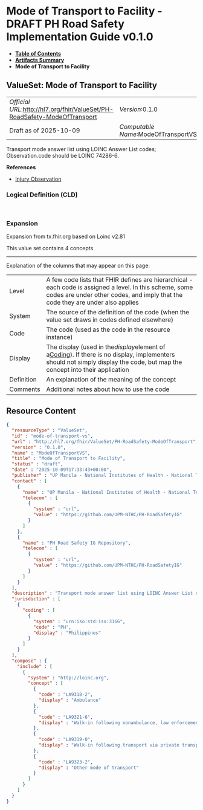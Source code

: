 # Mode of Transport to Facility - DRAFT PH Road Safety Implementation Guide v0.1.0

* [**Table of Contents**](toc.md)
* [**Artifacts Summary**](artifacts.md)
* **Mode of Transport to Facility**

## ValueSet: Mode of Transport to Facility 

| | |
| :--- | :--- |
| *Official URL*:http://hl7.org/fhir/ValueSet/PH-RoadSafety-ModeOfTransport | *Version*:0.1.0 |
| Draft as of 2025-10-09 | *Computable Name*:ModeOfTransportVS |

 
Transport mode answer list using LOINC Answer List codes; Observation.code should be LOINC 74286-6. 

 **References** 

* [Injury Observation](StructureDefinition-RS-Observation.md)

### Logical Definition (CLD)

 

### Expansion

Expansion from tx.fhir.org based on Loinc v2.81

This value set contains 4 concepts

-------

 Explanation of the columns that may appear on this page: 

| | |
| :--- | :--- |
| Level | A few code lists that FHIR defines are hierarchical - each code is assigned a level. In this scheme, some codes are under other codes, and imply that the code they are under also applies |
| System | The source of the definition of the code (when the value set draws in codes defined elsewhere) |
| Code | The code (used as the code in the resource instance) |
| Display | The display (used in the*display*element of a[Coding](http://hl7.org/fhir/R4/datatypes.html#Coding)). If there is no display, implementers should not simply display the code, but map the concept into their application |
| Definition | An explanation of the meaning of the concept |
| Comments | Additional notes about how to use the code |



## Resource Content

```json
{
  "resourceType" : "ValueSet",
  "id" : "mode-of-transport-vs",
  "url" : "http://hl7.org/fhir/ValueSet/PH-RoadSafety-ModeOfTransport",
  "version" : "0.1.0",
  "name" : "ModeOfTransportVS",
  "title" : "Mode of Transport to Facility",
  "status" : "draft",
  "date" : "2025-10-09T17:33:43+00:00",
  "publisher" : "UP Manila - National Institutes of Health - National Telehealth Center",
  "contact" : [
    {
      "name" : "UP Manila - National Institutes of Health - National Telehealth Center",
      "telecom" : [
        {
          "system" : "url",
          "value" : "https://github.com/UPM-NTHC/PH-RoadSafetyIG"
        }
      ]
    },
    {
      "name" : "PH Road Safety IG Repository",
      "telecom" : [
        {
          "system" : "url",
          "value" : "https://github.com/UPM-NTHC/PH-RoadSafetyIG"
        }
      ]
    }
  ],
  "description" : "Transport mode answer list using LOINC Answer List codes; Observation.code should be LOINC 74286-6.",
  "jurisdiction" : [
    {
      "coding" : [
        {
          "system" : "urn:iso:std:iso:3166",
          "code" : "PH",
          "display" : "Philippines"
        }
      ]
    }
  ],
  "compose" : {
    "include" : [
      {
        "system" : "http://loinc.org",
        "concept" : [
          {
            "code" : "LA9318-2",
            "display" : "Ambulance"
          },
          {
            "code" : "LA9321-6",
            "display" : "Walk-in following nonambulance, law enforcement transport"
          },
          {
            "code" : "LA9319-0",
            "display" : "Walk-in following transport via private transportation"
          },
          {
            "code" : "LA9323-2",
            "display" : "Other mode of transport"
          }
        ]
      }
    ]
  }
}

```
